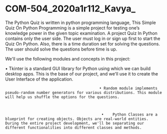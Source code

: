 # COM-504_2020a1r112_Kavya_

The Python Quiz is written in python programming language, This Simple Quiz On Python Programming is a simple project for testing one’s knowledge power in the given topic examination.
A project Quiz In Python contains only the user side. The user must log in or sign up first to start the Quiz On Python. Also, there is a time duration set for solving the questions. The user should solve the questions before time is up.

We'll use the following modules and concepts in this project:

•	Tkinter is a standard GUI library for Python using which we can build desktop apps. This is the base of our project, and we'll use it to create the User Interface of the application.


                                              •	Random module implements pseudo-random number generators for various distributions. This module will help us shuffle the options for the questions.



                                               •	Python Classes are a blueprint for creating objects. Objects are real-world entities. During the entire project development, we'll be separating our different functionalities into different classes and methods.
